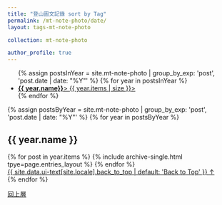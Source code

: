 ```yaml
---
title: "登山圖文記錄 sort by Tag"
permalink: /mt-note-photo/date/
layout: tags-mt-note-photo

collection: mt-note-photo

author_profile: true
---
```


<ul class="taxonomy__index">
	{% assign postsInYear = site.mt-note-photo | group_by_exp: 'post', 'post.date | date: "%Y"' %}
	{% for year in postsInYear %}
	  <li>
		<a href="#{{ year.name}}">
		  <strong>{{ year.name}}</strong>> <span calss="taxonomy__count">{{ year.items | size }}</span>>
		</a>
	  </li>
	{% endfor %}
</ul>

{% assign postsByYear = site.mt-note-photo | group_by_exp: 'post', 'post.date | date: "%Y"' %}
{% for year in postsByYear %}
  <section id="{{ year.name }}" class="taxomony__section">
    <h2 class="archive__subtitle">{{ year.name }}</h2>
	<div class = "entries-{{ page.entries_layout | default: 'list'}}">
	  {% for post in year.items %}
	    {% include archive-single.html tpye=page.entries_layout %}
	  {% endfor %}
	</div>
	<a href="#page-title" class="back-to-top">{{ site.data.ui-text[site.locale].back_to_top | default: 'Back to Top' }}
	&uarr;</a>
  </section>
{% endfor %}


<a href="/mt-note-photo/" class="btn btn--danger">回上層</a>